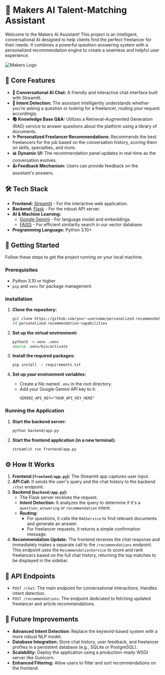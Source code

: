 # 🤝 Makers AI Talent-Matching Assistant

Welcome to the Makers AI Assistant! This project is an intelligent, conversational AI designed to help clients find the perfect freelancer for their needs. It combines a powerful question-answering system with a personalized recommendation engine to create a seamless and helpful user experience.

![Makers Logo](https://raw.githubusercontent.com/your-username/your-repo/main/assets/MAKERS-logo.svg) <!-- Replace with the actual path to your logo once pushed -->

## 🌟 Core Features

*   **🤖 Conversational AI Chat:** A friendly and interactive chat interface built with Streamlit.
*   **🧠 Intent Detection:** The assistant intelligently understands whether you're asking a question or looking for a freelancer, routing your request accordingly.
*   **📚 Knowledge Base Q&A:** Utilizes a Retrieval-Augmented Generation (RAG) service to answer questions about the platform using a library of documents.
*   **✨ Personalized Freelancer Recommendations:** Recommends the best freelancers for the job based on the conversation history, scoring them on skills, specialties, and more.
*   **📊 Dynamic UI:** The recommendation panel updates in real-time as the conversation evolves.
*   **👍 Feedback Mechanism:** Users can provide feedback on the assistant's answers.

## 🛠️ Tech Stack

*   **Frontend:** [Streamlit](https://streamlit.io/) - For the interactive web application.
*   **Backend:** [Flask](https://flask.palletsprojects.com/) - For the robust API server.
*   **AI & Machine Learning:**
    *   [Google Gemini](https://ai.google.dev/) - For language model and embeddings.
    *   [FAISS](https://github.com/facebookresearch/faiss) - For efficient similarity search in our vector database.
*   **Programming Language:** Python 3.10+

## 🚀 Getting Started

Follow these steps to get the project running on your local machine.

### Prerequisites

*   Python 3.10 or higher
*   `pip` and `venv` for package management

### Installation

1.  **Clone the repository:**
    ```bash
    git clone https://github.com/your-username/personalized-recommendation-capabilities.git
    cd personalized-recommendation-capabilities
    ```

2.  **Set up the virtual environment:**
    ```bash
    python3 -m venv .venv
    source .venv/bin/activate
    ```

3.  **Install the required packages:**
    ```bash
    pip install -r requirements.txt
    ```

4.  **Set up your environment variables:**
    *   Create a file named `.env` in the root directory.
    *   Add your Google Gemini API key to it:
        ```
        GEMINI_API_KEY="YOUR_API_KEY_HERE"
        ```

### Running the Application

1.  **Start the backend server:**
    ```bash
    python backend/app.py
    ```

2.  **Start the frontend application (in a new terminal):**
    ```bash
    streamlit run frontend/app.py
    ```

## ⚙️ How It Works

1.  **Frontend (`frontend/app.py`):** The Streamlit app captures user input.
2.  **API Call:** It sends the user's query and the chat history to the backend `/chat` endpoint.
3.  **Backend (`backend/app.py`):**
    *   The Flask server receives the request.
    *   **Intent Detection:** It analyzes the query to determine if it's a `question_answering` or `recommendation` intent.
    *   **Routing:**
        *   For questions, it calls the `RAGService` to find relevant documents and generate an answer.
        *   For freelancer requests, it returns a simple confirmation message.
4.  **Recommendation Update:** The frontend receives the chat response and immediately makes a separate call to the `/recommendations` endpoint. This endpoint uses the `RecommendationService` to score and rank freelancers based on the full chat history, returning the top matches to be displayed in the sidebar.

## 🔌 API Endpoints

*   `POST /chat`: The main endpoint for conversational interactions. Handles intent detection.
*   `POST /recommendations`: The endpoint dedicated to fetching updated freelancer and article recommendations.

## 🔮 Future Improvements

*   **Advanced Intent Detection:** Replace the keyword-based system with a more robust NLP model.
*   **Database Integration:** Store chat history, user feedback, and freelancer profiles in a persistent database (e.g., SQLite or PostgreSQL).
*   **Scalability:** Deploy the application using a production-ready WSGI server like Gunicorn.
*   **Enhanced Filtering:** Allow users to filter and sort recommendations on the frontend.

